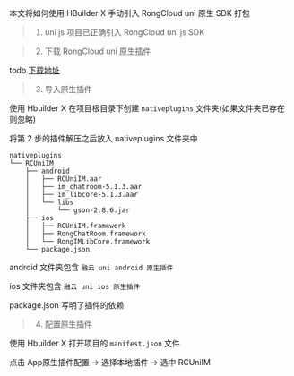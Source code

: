 本文将如何使用 HBuilder X 手动引入 RongCloud uni 原生 SDK 打包

> 1. uni js 项目已正确引入 RongCloud uni js SDK

> 2. 下载 RongCloud uni 原生插件

todo
[下载地址]()

> 3. 导入原生插件

使用 Hbuilder X 在项目根目录下创建 `nativeplugins` 文件夹(如果文件夹已存在则忽略)

将第 2 步的插件解压之后放入 nativeplugins 文件夹中

```
nativeplugins
└── RCUniIM
    ├── android
    │   ├── RCUniIM.aar
    │   ├── im_chatroom-5.1.3.aar
    │   ├── im_libcore-5.1.3.aar
    │   └── libs
    │       └── gson-2.8.6.jar
    ├── ios
    │   ├── RCUniIM.framework
    │   ├── RongChatRoom.framework
    │   └── RongIMLibCore.framework
    └── package.json
```

android 文件夹包含 `融云 uni android 原生插件`

ios 文件夹包含 `融云 uni ios 原生插件`

package.json 写明了插件的依赖

> 4. 配置原生插件

使用 Hbuilder X 打开项目的 `manifest.json` 文件

点击 App原生插件配置 -> 选择本地插件 -> 选中 RCUniIM